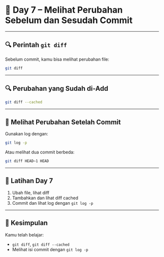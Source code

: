 # 📘 Day 7 – Melihat Perubahan Sebelum dan Sesudah Commit

---

## 🔍 Perintah `git diff`

Sebelum commit, kamu bisa melihat perubahan file:

```bash
git diff
```

---

## 🔍 Perubahan yang Sudah di-Add

```bash
git diff --cached
```

---

## 📖 Melihat Perubahan Setelah Commit

Gunakan log dengan:

```bash
git log -p
```

Atau melihat dua commit berbeda:

```bash
git diff HEAD~1 HEAD
```

---

## 🧪 Latihan Day 7

1. Ubah file, lihat diff
2. Tambahkan dan lihat diff cached
3. Commit dan lihat log dengan `git log -p`

---

## 🏁 Kesimpulan

Kamu telah belajar:
- `git diff`, `git diff --cached`
- Melihat isi commit dengan `git log -p`
